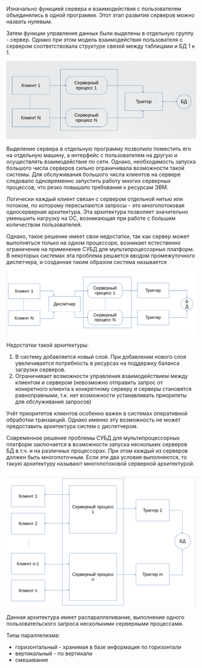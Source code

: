 Изначально функцией сервера и взаимодействия с пользователем объединялись в одной программе. Этот этап развития серверов можно назвать нулевым.

Затем функции управления данных были выделены в отдельную группу - сервер. Однако при этом модель взаимодействия пользователя с сервером соответствовала структуре связей между таблицами и БД 1 к 1. 

![img](./img/2022-12-01.png)

Выделение сервера в отдельную программу позволило поместить его на отдельную машину, а интерфейс с пользователем на другую и осуществлять взаимодействие по сети. Однако, необходимость запуска большого числа серверов сильно ограничивала возможности такой системы. Для обслуживания большого числа клиентов на сервере следовало одновременно запустить работу многих серверных процессов, что резко повышало требования к ресурсам ЭВМ.

Логически каждый клиент связан с сервером отдельной нитью или потоком, по которому пересылаются запросы - это  многопотоковая односерверная архитектура. Эта архитектура позволяет значительно уменьшить нагрузку на ОС, возникающая при работе с большим количеством пользователей.

Однако, такое решение имеет свои недостатки, так как сервер может выполняться только на одном процессоре, возникает естественно ограничение на применение СУБД для мультипроцессорных платформ. В некоторых системах эта проблема решается вводом промежуточного диспетчера, и созданная таким образом система называется

![img](./img/2022-12-01-2.png)

Недостатки такой архитектуры:

1. В систему добавляется новый слой. При добавлении нового слоя увеличивается потребность в ресурсах на поддержку баланса загрузки серверов.
2. Ограничивает возможности управления взаимодействием между клиентом и сервером (невозможно отправить запрос от конкретного клиента к конкретному серверу и серверы становятся равноправными, т.к. нет возможности устанавливать приоритеты для обслуживания запросов)

Учёт приоритетов клиентов особенно важен в системах оперативной обработки транзакций. Однако именно эту возможность не может предоставить архитектура систем с диспетчером.

Современное решение проблемы СУБД для мультипроцессорных платформ заключается в возможности запуска нескольких серверов БД в т.ч. и на различных процессорах. При этом каждый из серверов должен быть многопоточным. Если эти два условия выполняются, то такую архитектуру называют многопотоковой серверной архитектурой.

![img](./img/2022-12-01-3.png)

Данная архитектура имеет распараллеливание, выполнение одного пользовательского запроса несколькими серверными процессами.

Типы параллелизма:

- горизонтальный - хранимая в базе информация по горизонтали
- вертикальный - по вертикали
- смешивание